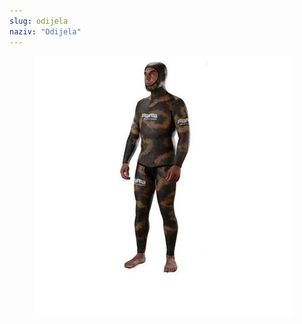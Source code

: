 ```yaml
---
slug: odijela
naziv: "Odijela"
---
```


<figure class="figure">
    <img src="./images/wetsuit.jpeg" alt="wetsuit"/>
</figure>